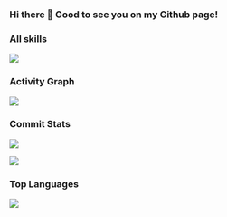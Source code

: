 ### Hi there 👋 Good to see you on my Github page!

### All skills
![](https://skillicons.dev/icons?perline=15&i=java,python,js,html,css,c,github,git,stackoverflow,vscode,nodejs,express,mysql,mongo,md,bash)

###   Activity Graph

![](https://activity-graph.herokuapp.com/graph?username=JoshTWang&bg_color=1c1917&color=ffffff&line=216E39&point=32C15F&area_color=1c1917&area=true&hide_border=true&custom_title=GitHub%20Commits%20Graph)

###   Commit Stats

![](https://github-readme-stats.vercel.app/api?username=JoshTWang&count_private=true&show_icons=true&theme=tokyonight&show_owner=true)

![](https://github-profile-trophy.vercel.app/?username=JoshTWang&theme=tokyonight&row=1)

###   Top Languages

![](https://github-readme-stats.vercel.app/api/top-langs/?username=JoshTWang&layout=compact&theme=dark)
